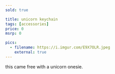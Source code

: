 ```yaml
---
sold: true

title: unicorn keychain
tags: [accessories]
price: 0
msrp: 0

pics:
  - filename: https://i.imgur.com/E9X7OLR.jpeg
    external: true
---
```


this came free with a unicorn onesie.

